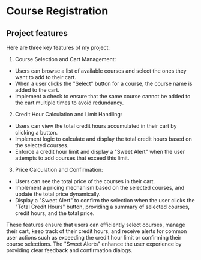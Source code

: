 # Course Registration

## Project features

Here are three key features of my project:

1. Course Selection and Cart Management:

* Users can browse a list of available courses and select the ones they want to add to their cart.
* When a user clicks the "Select" button for a course, the course name is added to the cart.
* Implement a check to ensure that the same course cannot be added to the cart multiple times to avoid redundancy.

2. Credit Hour Calculation and Limit Handling:

* Users can view the total credit hours accumulated in their cart by clicking a button.
* Implement logic to calculate and display the total credit hours based on the selected courses.
* Enforce a credit hour limit and display a "Sweet Alert" when the user attempts to add courses that exceed this limit.

3. Price Calculation and Confirmation:

* Users can see the total price of the courses in their cart.
* Implement a pricing mechanism based on the selected courses, and update the total price dynamically.
* Display a "Sweet Alert" to confirm the selection when the user clicks the "Total Credit Hours" button, providing a summary of selected courses, credit hours, and the total price.

These features ensure that users can efficiently select courses, manage their cart, keep track of their credit hours, and receive alerts for common user actions such as exceeding the credit hour limit or confirming their course selections. The "Sweet Alerts" enhance the user experience by providing clear feedback and confirmation dialogs.